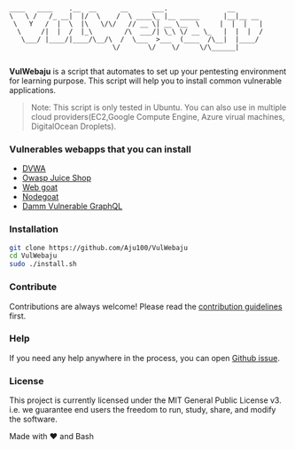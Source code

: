 ```
____   ____    .__  __      __      ___.               __
\   \ /   /_ __|  |/  \    /  \ ____\_ |__ _____      |__|__ __
 \   Y   /  |  \  |\   \/\/   // __ \| __ \__  \     |  |  |   |
  \     /|  |  /  |_\        /\  ___/| \_\ \/ __ \_   |  |  |  /
   \___/ |____/|____/\__/\  /  \___  >___  (____  /\__|  |____/
                          \/       \/    \/     \/\______|


```

<b>VulWebaju</b> is a script that automates to set up your pentesting environment for learning purpose. This script will help you to install common vulnerable applications.

> Note: This script is only tested in Ubuntu. You can also use in multiple cloud providers(EC2,Google Compute Engine, Azure virual machines, DigitalOcean Droplets).

### Vulnerables webapps that you can install

- [DVWA](https://dvwa.co.uk/)
- [Owasp Juice Shop](https://github.com/bkimminich/juice-shop)
- [Web goat](https://github.com/WebGoat/WebGoat)
- [Nodegoat](https://github.com/OWASP/NodeGoat)
- [Damm Vulnerable GraphQL](https://github.com/dolevf/Damn-Vulnerable-GraphQL-Application)

### Installation

```bash
git clone https://github.com/Aju100/VulWebaju
cd VulWebaju
sudo ./install.sh
```

### Contribute

Contributions are always welcome! Please read the [contribution guidelines](./CONTRIBUTING.md) first.

### Help

If you need any help anywhere in the process, you can open [Github issue](https://github.com/Aju100/VulWebaju/issues).

### License

This project is currently licensed under the MIT General Public License v3. i.e. we guarantee end users the freedom to run, study, share, and modify the software.

Made with ❤️ and Bash
